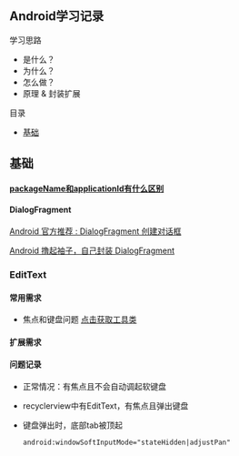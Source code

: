 ## Android学习记录
学习思路
  * 是什么？
  * 为什么？
  * 怎么做？
  * 原理 & 封装扩展

目录
 * [基础](https://github.com/NanaGithub/Today/blob/master/doc/Android.md#%E5%9F%BA%E7%A1%80)

##  基础
#### [packageName和applicationId有什么区别](https://blog.csdn.net/u011889786/article/details/54296462)
#### DialogFragment

[Android 官方推荐 : DialogFragment 创建对话框](https://blog.csdn.net/lmj623565791/article/details/37815413)

[Android 撸起袖子，自己封装 DialogFragment
](https://mp.weixin.qq.com/s?__biz=MzIxNzU1Nzk3OQ==&mid=2247484330&idx=1&sn=b1b4f88041520fa01685a8ca3885ff7e&chksm=97f6bd1ea08134088d28281021cb210d636546057fbf2f5100d6c98a695d67aa20b7bc7237d7&scene=38#wechat_redirect)

### EditText
#### 常用需求

* 焦点和键盘问题 [点击获取工具类](https://github.com/NanaGithub/Today/blob/master/base/src/main/java/com/jnn/mylibrary/util/EditViewUtil.java)

#### 扩展需求
#### 问题记录

* 正常情况：有焦点且不会自动调起软键盘
* recyclerview中有EditText，有焦点且弹出键盘
* 键盘弹出时，底部tab被顶起
  
  ```android:windowSoftInputMode="stateHidden|adjustPan"```
 

